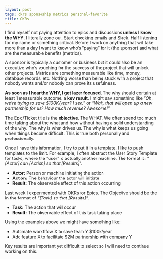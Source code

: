 ```yaml
---
layout: post
tags: okrs sponsoship metrics personal-favorite
title: OKRs
---
```

I find myself not paying attention to epics and discussions **unless I know the WHY**. I literally zone out. Start checking emails and Slack. Half listening for my name or something critical. Before I work on anything that will take more than a day I want to know who’s “paying” for it (the sponsor) and what are the measurable benefits (metrics).

A sponsor is typically a customer or business but it could also be an executive who’s vouching for the success of the project that will unlock other projects. Metrics are something measurable like time, money, database records, etc. Nothing worse than being stuck with a project that nobody wants and/or nobody can prove its usefulness.

**As soon as I hear the WHY, I get lazer focused**. The why should contain at least 1 measurable outcome, a **key result**. I might say something like *“Oh, we’re trying to save $100K/year? I see.”* or *“Wait, that will open up a new partnership for us? How much revenue? Awesome!”*

The Epic/Ticket title is the **objective**. The WHAT. We often spend too much time talking about the what and how without having a solid understanding of the why. The why is what drives us. The why is what keeps us going when things become difficult. This is true both personally and professionally.

Once I have this information, I try to put it in a template. I like to push templates to the limit. For example, I often abstract the User Story Template for tasks, where the “user” is actually another machine. The format is: *"[Actor] can [Action] so that [Results]"*.

- **Actor:** Person or machine initiating the action
- **Action:** The behaviour the actor will initiate
- **Result:** The observable effect of this action occurring

Last week I experimented with OKRs for Epics. The Objective should be the in the format of *"[Task] so that [Results]"*.

- **Task:** The action that will occur
- **Result:** The observable effect of this task taking place

Using the examples above we might have something like:

- Automate workflfow X to save team Y $100k/year
- Add feature X to facilitate $2M partnership with company Y

Key results are important yet difficult to select so I will need to continue working on this.
